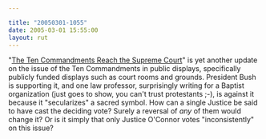 ```yaml
---

title: "20050301-1055"
date: 2005-03-01 15:55:00
layout: rut
---
```


<p> "<a href="http://www.nytimes.com/2005/02/28/politics/28commandments.html?position=&ei=5088&en=04622c8714f6c1b2&ex=1267333200&partner=rssnyt&pagewanted=print&position=">The
Ten Commandments Reach the Supreme Court</a>" is yet another
update on the issue of the Ten Commandments in public displays,
specifically publicly funded displays such as court rooms and
grounds.  President Bush is supporting it, and one law professor,
surprisingly writing for a Baptist organization (just goes to
show, you can't trust protestants ;-), is against it because it
"secularizes" a sacred symbol.  How can a single Justice be said
to have cast the deciding vote?  Surely a reversal of <em>any</em>
of them would change it?  Or is it simply that only Justice O'Connor
votes "inconsistently" on this issue?  </p>

